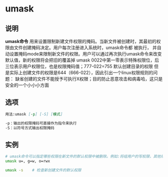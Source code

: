 # **umask**

## 说明

**umask命令** 用来设置限制新建文件权限的掩码。当新文件被创建时，其最初的权限由文件创建掩码决定。用户每次注册进入系统时，umask命令都
被执行， 并自动设置掩码mode来限制新文件的权限。用户可以通过再次执行umask命令来改变默认值，新的权限将会把旧的覆盖掉
umask 0022中第一零表示特殊权限位，后三位表示用户权限位，也是权限掩码值；777-022=755  默认创建目录的权限
但是实际上创建文件的权限是644（666-022），因此引出一个linux权限规则的问题：
缺省创建的文件不能授予可执行X权限；目的防止恶意攻击和病毒哈，这只是安全的一个小小小方面

## 选项

```markdown
用法:umask [-p] [-S] [模式]

-p：输出的权限掩码可直接作为指令来执行
-S：以符号方式输出权限掩码
```

## 实例

```bash
# umask命令可以指定哪些权限在新文件的默认权限中被删除。例如:将组用户的写权限，其他用户的读、写和执行权限都被取消
umask u=, g=w, o=rwx

umask -s    # 检查新创建文件的默认权限
```



